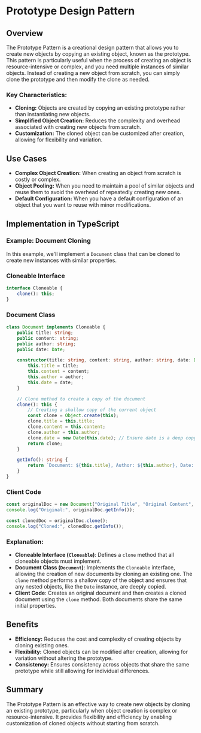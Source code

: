 # Prototype Design Pattern

## Overview

The Prototype Pattern is a creational design pattern that allows you to create new objects by copying an existing object, known as the prototype. This pattern is particularly useful when the process of creating an object is resource-intensive or complex, and you need multiple instances of similar objects. Instead of creating a new object from scratch, you can simply clone the prototype and then modify the clone as needed.

### Key Characteristics:
- **Cloning:** Objects are created by copying an existing prototype rather than instantiating new objects.
- **Simplified Object Creation:** Reduces the complexity and overhead associated with creating new objects from scratch.
- **Customization:** The cloned object can be customized after creation, allowing for flexibility and variation.

## Use Cases
- **Complex Object Creation:** When creating an object from scratch is costly or complex.
- **Object Pooling:** When you need to maintain a pool of similar objects and reuse them to avoid the overhead of repeatedly creating new ones.
- **Default Configuration:** When you have a default configuration of an object that you want to reuse with minor modifications.

## Implementation in TypeScript

### Example: Document Cloning

In this example, we'll implement a `Document` class that can be cloned to create new instances with similar properties.

### Cloneable Interface

```typescript
interface Cloneable {
    clone(): this;
}
```

### Document Class

```typescript
class Document implements Cloneable {
    public title: string;
    public content: string;
    public author: string;
    public date: Date;

    constructor(title: string, content: string, author: string, date: Date) {
        this.title = title;
        this.content = content;
        this.author = author;
        this.date = date;
    }

    // Clone method to create a copy of the document
    clone(): this {
        // Creating a shallow copy of the current object
        const clone = Object.create(this);
        clone.title = this.title;
        clone.content = this.content;
        clone.author = this.author;
        clone.date = new Date(this.date); // Ensure date is a deep copy
        return clone;
    }

    getInfo(): string {
        return `Document: ${this.title}, Author: ${this.author}, Date: ${this.date.toISOString()}`;
    }
}
```

### Client Code

```typescript
const originalDoc = new Document("Original Title", "Original Content", "John Doe", new Date());
console.log("Original:", originalDoc.getInfo());

const clonedDoc = originalDoc.clone();
console.log("Cloned:", clonedDoc.getInfo());
```

### Explanation:
- **Cloneable Interface (`Cloneable`)**: Defines a `clone` method that all cloneable objects must implement.
- **Document Class (`Document`)**: Implements the `Cloneable` interface, allowing the creation of new documents by cloning an existing one. The `clone` method performs a shallow copy of the object and ensures that any nested objects, like the `Date` instance, are deeply copied.
- **Client Code**: Creates an original document and then creates a cloned document using the `clone` method. Both documents share the same initial properties.

## Benefits
- **Efficiency:** Reduces the cost and complexity of creating objects by cloning existing ones.
- **Flexibility:** Cloned objects can be modified after creation, allowing for variation without altering the prototype.
- **Consistency:** Ensures consistency across objects that share the same prototype while still allowing for individual differences.

## Summary
The Prototype Pattern is an effective way to create new objects by cloning an existing prototype, particularly when object creation is complex or resource-intensive. It provides flexibility and efficiency by enabling customization of cloned objects without starting from scratch.
